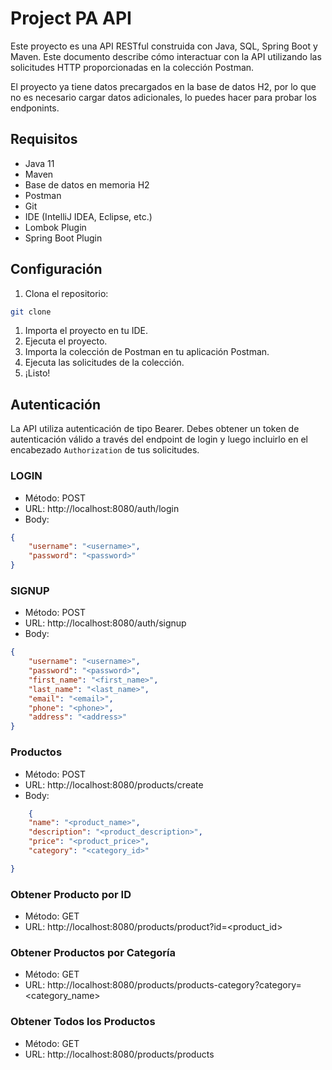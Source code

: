 # Project PA API

Este proyecto es una API RESTful construida con Java, SQL, Spring Boot y Maven. Este documento describe cómo interactuar con la API utilizando las solicitudes HTTP proporcionadas en la colección Postman.

El proyecto ya tiene datos precargados en la base de datos H2, por lo que no es necesario cargar datos adicionales, lo puedes hacer para probar los endponints.

## Requisitos

- Java 11
- Maven
- Base de datos en memoria H2
- Postman
- Git
- IDE (IntelliJ IDEA, Eclipse, etc.)
- Lombok Plugin
- Spring Boot Plugin

## Configuración

1. Clona el repositorio:

```bash
git clone 
```

1. Importa el proyecto en tu IDE.
2. Ejecuta el proyecto.
3. Importa la colección de Postman en tu aplicación Postman.
4. Ejecuta las solicitudes de la colección.
5. ¡Listo!


## Autenticación

La API utiliza autenticación de tipo Bearer. Debes obtener un token de autenticación válido a través del endpoint de login y luego incluirlo en el encabezado `Authorization` de tus solicitudes.

### LOGIN

- Método: POST
- URL: http://localhost:8080/auth/login
- Body:

```json
{
    "username": "<username>",
    "password": "<password>"
}
```

### SIGNUP

- Método: POST
- URL: http://localhost:8080/auth/signup
- Body:

```json
{
    "username": "<username>",
    "password": "<password>",
    "first_name": "<first_name>",
    "last_name": "<last_name>",
    "email": "<email>",
    "phone": "<phone>",
    "address": "<address>"
}
```

### Productos

- Método: POST
- URL: http://localhost:8080/products/create
- Body:
```json
    {
    "name": "<product_name>",
    "description": "<product_description>",
    "price": "<product_price>",
    "category": "<category_id>"

}
```

### Obtener Producto por ID

- Método: GET
- URL: http://localhost:8080/products/product?id=<product_id>

### Obtener Productos por Categoría

- Método: GET
- URL: http://localhost:8080/products/products-category?category=<category_name>


### Obtener Todos los Productos

- Método: GET
- URL: http://localhost:8080/products/products